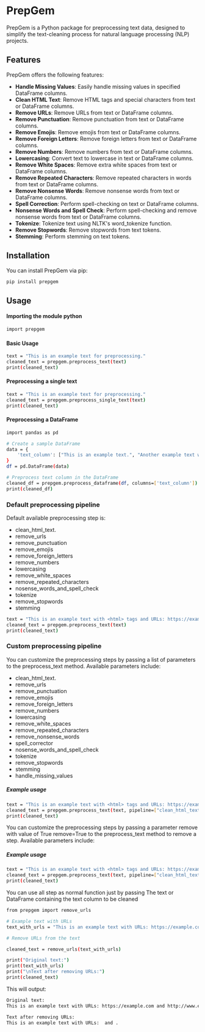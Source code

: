 # PrepGem

PrepGem is a Python package for preprocessing text data, designed to simplify the text-cleaning process for natural language processing (NLP) projects.

## Features
PrepGem offers the following features:

- **Handle Missing Values**: Easily handle missing values in specified DataFrame columns.
- **Clean HTML Text**: Remove HTML tags and special characters from text or DataFrame columns.
- **Remove URLs**: Remove URLs from text or DataFrame columns.
- **Remove Punctuation**: Remove punctuation from text or DataFrame columns.
- **Remove Emojis**: Remove emojis from text or DataFrame columns.
- **Remove Foreign Letters**: Remove foreign letters from text or DataFrame columns.
- **Remove Numbers**: Remove numbers from text or DataFrame columns.
- **Lowercasing**: Convert text to lowercase in text or DataFrame columns.
- **Remove White Spaces**: Remove extra white spaces from text or DataFrame columns.
- **Remove Repeated Characters**: Remove repeated characters in words from text or DataFrame columns.
- **Remove Nonsense Words**: Remove nonsense words from text or DataFrame columns.
- **Spell Correction**: Perform spell-checking on text or DataFrame columns.
- **Nonsense Words and Spell Check**: Perform spell-checking and remove nonsense words from text or DataFrame columns.
- **Tokenize**: Tokenize text using NLTK's word_tokenize function.
- **Remove Stopwords**: Remove stopwords from text tokens.
- **Stemming**: Perform stemming on text tokens.

## Installation

You can install PrepGem via pip:

```bash
pip install prepgem 
```


## Usage

#### Importing the module python
```bash
import prepgem 
```

#### Basic Usage

```bash
text = "This is an example text for preprocessing."
cleaned_text = prepgem.preprocess_text(text)
print(cleaned_text)
```

#### Preprocessing a single text
```bash
text = "This is an example text for preprocessing."
cleaned_text = prepgem.preprocess_single_text(text)
print(cleaned_text)
```

#### Preprocessing a DataFrame

```bash
import pandas as pd

# Create a sample DataFrame
data = {
    'text_column': ["This is an example text.", "Another example text with numbers: 12345."]
}
df = pd.DataFrame(data)

# Preprocess text column in the DataFrame
cleaned_df = prepgem.preprocess_dataframe(df, columns=['text_column'])
print(cleaned_df)
```
### Default preprocessing pipeline
 Default available preprocessing step is:

* clean_html_text.
* remove_urls
* remove_punctuation
* remove_emojis
* remove_foreign_letters
* remove_numbers
* lowercasing
* remove_white_spaces
* remove_repeated_characters
* nosense_words_and_spell_check
* tokenize
* remove_stopwords
* stemming


```bash
text = "This is an example text with <html> tags and URLs: https://example.com."
cleaned_text = prepgem.preprocess_text(text)
print(cleaned_text) 
```

### Custom preprocessing pipeline
You can customize the preprocessing steps by passing a list of parameters  to the preprocess_text method. Available parameters include:

* clean_html_text.
* remove_urls
* remove_punctuation
* remove_emojis
* remove_foreign_letters
* remove_numbers
* lowercasing
* remove_white_spaces
* remove_repeated_characters
* remove_nonsense_words
* spell_corrector
* nosense_words_and_spell_check
* tokenize
* remove_stopwords
* stemming
* handle_missing_values


##### Example usage
```bash
text = "This is an example text with <html> tags and URLs: https://example.com."
cleaned_text = prepgem.preprocess_text(text, pipeline=["clean_html_text","nosense_words_and_spell_check"])
print(cleaned_text)

```
You can customize the preprocessing steps by passing a  parameter remove with value of True remove=True to the preprocess_text method to remove a step. Available parameters include:

##### Example usage
```bash
text = "This is an example text with <html> tags and URLs: https://example.com."
cleaned_text = prepgem.preprocess_text(text, pipeline=["clean_html_text"], remove=True)
print(cleaned_text)
```

You can use all step as normal function just by passing The text or DataFrame containing the text column to be cleaned
```bash
from prepgem import remove_urls

# Example text with URLs
text_with_urls = "This is an example text with URLs: https://example.com and http://www.example.org."

# Remove URLs from the text

cleaned_text = remove_urls(text_with_urls)

print("Original text:")
print(text_with_urls)
print("\nText after removing URLs:")
print(cleaned_text)
```
This will output:
```bash
Original text:
This is an example text with URLs: https://example.com and http://www.example.org.

Text after removing URLs:
This is an example text with URLs:  and .
```